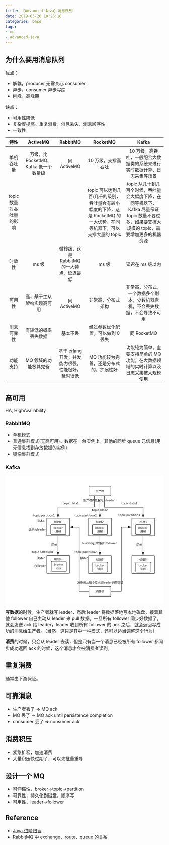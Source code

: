 ```yaml
---
title: 【Advanced Java】消息队列
date: 2019-03-20 10:26:16
categories: base
tags:
- mq
- advanced-java
---
```


## 为什么要用消息队列

优点：

- 解耦，producer 无需关心 consumer
- 异步，consumer 异步写库
- 削峰，高峰期

缺点：

- 可用性降低
- 复杂度提高。重复消费，消息丢失，消息顺序性
- 一致性

**特性**|**ActiveMQ**|**RabbitMQ**|**RocketMQ**|**Kafka**
:-----:|:-----:|:-----:|:-----:|:-----:
单机吞吐量|万级，比 RocketMQ、Kafka 低一个数量级|同 ActiveMQ|10 万级，支撑高吞吐|10 万级，高吞吐，一般配合大数据类的系统来进行实时数据计算、日志采集等场景
topic 数量对吞吐量的影响| | |topic 可以达到几百/几千的级别，吞吐量会有较小幅度的下降，这是 RocketMQ 的一大优势，在同等机器下，可以支撑大量的 topic|topic 从几十到几百个时候，吞吐量会大幅度下降，在同等机器下，Kafka 尽量保证 topic 数量不要过多，如果要支撑大规模的 topic，需要增加更多的机器资源
时效性|ms 级|微秒级，这是 RabbitMQ 的一大特点，延迟最低|ms 级|延迟在 ms 级以内
可用性|高，基于主从架构实现高可用|同 ActiveMQ|非常高，分布式架构|非常高，分布式，一个数据多个副本，少数机器宕机，不会丢失数据，不会导致不可用
消息可靠性|有较低的概率丢失数据|基本不丢|经过参数优化配置，可以做到 0 丢失|同 RocketMQ
功能支持|MQ 领域的功能极其完备|基于 erlang 开发，并发能力很强，性能极好，延时很低|MQ 功能较为完善，还是分布式的，扩展性好|功能较为简单，主要支持简单的 MQ 功能，在大数据领域的实时计算以及日志采集被大规模使用


## 高可用

HA, HighAvailability

### RabbitMQ

- 单机模式
- 普通集群模式(无高可用)。数据在一台实例上，其他的同步 queue 元信息(用元信息找到存放数据的实例)
- 镜像集群模式

### Kafka

![kafka-arch](/image/kafka-arch.png)

**写数据**的时候，生产者就写 leader，然后 leader 将数据落地写本地磁盘，接着其他 follower 自己主动从 leader 来 pull 数据。一旦所有 follower 同步好数据了，就会发送 ack 给 leader，leader 收到所有 follower 的 ack 之后，就会返回写成功的消息给生产者。（当然，这只是其中一种模式，还可以适当调整这个行为）

**消费**的时候，只会从 leader 去读，但是只有当一个消息已经被所有 follower 都同步成功返回 ack 的时候，这个消息才会被消费者读到。


## 重复消费

通常由下游保证。

## 可靠消息

- 生产者丢了 => MQ ack
- MQ 丢了 => MQ ack until persistence completion
- consumer 丢了 => consumer ack

## 消费积压

- 紧急扩容，加速消费
- 大量积压快过期了，可以先批量重导

## 设计一个 MQ

- 可伸缩性，broker->topic->partition
- 可靠性，持久化到磁盘，顺序写
- 可用性，leader->follower
































## Reference

- [Java 进阶扫盲](https://doocs.github.io/advanced-java/#/)
- [RabbitMQ 中 exchange、route、queue 的关系](https://www.cnblogs.com/linkenpark/p/5393666.html)